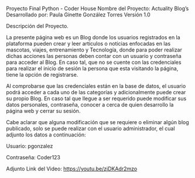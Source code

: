 Proyecto Final Python - Coder House
Nombre del Proyecto: Actuality Blog’s
Desarrollado por: Paula Ginette González Torres
Versión 1.0

Descripción del Proyecto.

La presente página web es un Blog donde los usuarios registrados en la plataforma pueden crear y leer artículos o noticias enfocadas en las mascotas, viajes, entrenamiento y Tecnología, donde para poder realizar dichas acciones las personas deben contar con un usuario y contraseña para acceder al Blog. En caso tal, que no se cuente con las credenciales para realizar el inicio de sesión la persona que esta visitando la página, tiene la opción de registrarse. 

Al comprobarse que las credenciales están en la base de datos, el usuario podrá acceder a cada uno de las categorías y adicionalmente puede crear su propio Blog. En caso tal que llegue a ser requerido puede modificar sus datos personales, contraseña,  conocer a cerca de quien desarrollo la página web y cerrar su sesión. 

Cabe aclarar que alguna modificación que se requiere o eliminar algún blog publicado, solo se puede realizar con el usuario administrador, el cual adjunto los datos a continuación:

Usuario: pgonzalez

Contraseña: Coder123

Adjunto Link del Video: https://youtu.be/zjDKAdr2mzo
